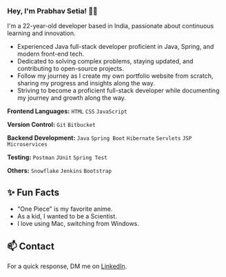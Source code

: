 ### Hey, I'm Prabhav Setia! 👋🏼
I'm a 22-year-old developer based in India, passionate about continuous learning and innovation.

- Experienced Java full-stack developer proficient in Java, Spring, and modern front-end tech.
- Dedicated to solving complex problems, staying updated, and contributing to open-source projects.
- Follow my journey as I create my own portfolio website from scratch, sharing my progress and insights along the way.
- Striving to become a proficient full-stack developer while documenting my journey and growth along the way.

**Frontend Languages:** `HTML` `CSS` `JavaScript` 

**Version Control:** `Git` `Bitbucket`

**Backend Development:** `Java` `Spring Boot` `Hibernate` `Servlets` `JSP` `Microservices` 

**Testing:**  `Postman` `JUnit` `Spring Test`

**Others:** `Snowflake` `Jenkins` `Bootstrap`

## ✨ Fun Facts

- "One Piece" is my favorite anime.
- As a kid, I wanted to be a Scientist.
- I love using Mac, switching from Windows.
  
## 📫 Contact

 For a quick response, DM me on [LinkedIn](https://www.linkedin.com/in/prabhavsetia/).




<!--
**prabhavsetia/prabhavsetia** is a ✨ _special_ ✨ repository because its `README.md` (this file) appears on your GitHub profile.

Here are some ideas to get you started:

- 🔭 I’m currently working on ...
- 🌱 I’m currently learning ...
- 👯 I’m looking to collaborate on ...
- 🤔 I’m looking for help with ...
- 💬 Ask me about ...
- 📫 How to reach me: ...
- 😄 Pronouns: ...
- ⚡ Fun fact: ...
-->
